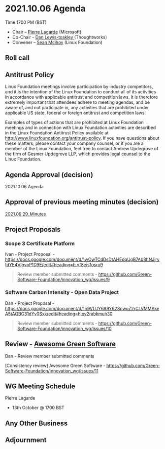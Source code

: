 # 2021.10.06 Agenda
Time 1700 PM (BST)

- Chair – [Pierre Lagarde](https://www.linkedin.com/in/pierlag/) (Microsoft) 
- Co-Chair - [Dan Lewis-toakley ](https://www.linkedin.com/in/danlewistoakley/) (Thoughtworks)
- Convener – [Sean Mcilroy](https://www.linkedin.com/in/sean-mcilroy-bb3b5548/) (Linux Foundation)
  
## Roll call 
  
## Antitrust Policy
Linux Foundation meetings involve participation by industry competitors, and it is the intention of the Linux Foundation to conduct 
all of its activities in accordance with applicable antitrust and competition laws. 
It is therefore extremely important that attendees adhere to meeting agendas, and be aware of, and not participate in, any activities 
that are prohibited under applicable US state, federal or foreign antitrust and competition laws.

Examples of types of actions that are prohibited at Linux Foundation meetings and in connection with Linux Foundation activities are 
described in the Linux Foundation Antitrust Policy available at http://www.linuxfoundation.org/antitrust-policy. 
If you have questions about these matters, please contact your company counsel, or if you are a member of the Linux Foundation, 
feel free to contact Andrew Updegrove of the firm of Gesmer Updegrove LLP, which provides legal counsel to the Linux Foundation.
  
## Agenda Approval (decision) 
2021.10.06 Agenda
  
## Approval of previous meeting minutes (decision)
[2021.09.29_Minutes](https://github.com/Green-Software-Foundation/innovation_wg/blob/main/Agenda_Minutes/20210929_Minutes.md)

## Project Proposals

### Scope 3 Certificate Platform

Ivan - Project Proposal - https://docs.google.com/document/d/1wOwTCdDsDtAHEdqUgB7Ab3hNJjrvtdYE4VlgvoP1D9E/edit#heading=h.vf8eis1osru9
 
> Review member submitted comments - https://github.com/Green-Software-Foundation/innovation_wg/issues/9

### Software Carbon Intensity - Open Data Project

Dan - Project Proposal - https://docs.google.com/document/d/1n9VLDY689Y62SnwoZ2rCLVMMAkeA5tAQBG31dYv0Sxk/edit#heading=h.xy2rabkmuh30
 
> Review member submitted comments - https://github.com/Green-Software-Foundation/innovation_wg/issues/10

## Review - [Awesome Green Software](https://github.com/Green-Software-Foundation/awesome-green-software)

Dan - Review member submitted comments

[Consistency review] Awesome Green Software - https://github.com/Green-Software-Foundation/innovation_wg/issues/11

## WG Meeting Schedule
Pierre Lagarde
- 13th October @ 1700 BST

## Any Other Business

## Adjournment
